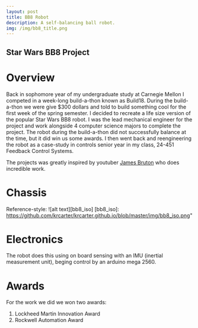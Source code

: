 ```yaml
---
layout: post
title: BB8 Robot
description: A self-balancing ball robot.
img: /img/bb8_title.png
---
```


## Star Wars BB8 Project

# Overview

Back in sophomore year of my undergraduate study at Carnegie Mellon I competed in a week-long build-a-thon known as Build18. During the build-a-thon we were give $300 dollars and told to build something cool for the first week of the spring semester. I decided to recreate a life size version of the popular Star Wars BB8 robot. I was the lead mechanical engineer for the project and work alongside 4 computer science majors to complete the project. The robot during the build-a-thon did not successfully balance at the time, but it did win us some awards. I then went back and reengineering the robot as a case-study in controls senior year in my class, 24-451 Feedback Control Systems.

The projects was greatly inspired by youtuber [James Bruton](https://www.youtube.com/watch?v=dlwcXgZYImU) who does incredible work.

# Chassis

Reference-style: 
![alt text][bb8_iso]
[bb8_iso]: https://github.com/krcarter/krcarter.github.io/blob/master/img/bb8_iso.png"

# Electronics

The robot does this using on board sensing with an IMU (inertial measurement unit), beging control by an arduino mega 2560.

# Awards

For the work we did we won two awards:

1. Lockheed Martin Innovation Award
2. Rockwell Automation Award

